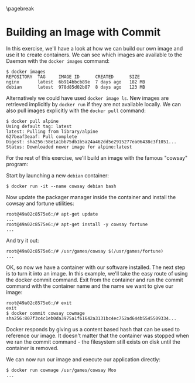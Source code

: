 \pagebreak

# Building an Image with Commit

In this exercise, we'll have a look at how we can build our own image and use it
to create containers. We can see which images are available to the Daemon with
the `docker images` command:

```
$ docker images
REPOSITORY  TAG     IMAGE ID      CREATED      SIZE
nginx       latest  6b914bbcb89e  7 days ago   182 MB
debian      latest  978d85d02b87  8 days ago   123 MB
```

Alternatively we could have used `docker image ls`. New images are retrieved
implicitly by `docker run` if they are not available locally. We can also pull
images explicitly with the `docker pull` command:

```
$ docker pull alpine
Using default tag: latest
latest: Pulling from library/alpine
627beaf3eaaf: Pull complete
Digest: sha256:58e1a1bb75db1b5a24a462dd5e2915277ea06438c3f1051...
Status: Downloaded newer image for alpine:latest
```

For the rest of this exercise, we'll build an image with the famous "cowsay"
program:

Start by launching a new `debian` container:

```
$ docker run -it --name cowsay debian bash
```

Now update the packager manager inside the container and install the cowsay and
fortune utilities:

```
root@49a02c8575e6:/# apt-get update
...
root@49a02c8575e6:/# apt-get install -y cowsay fortune
...
```

And try it out:

```
root@49a02c8575e6:/# /usr/games/cowsay $(/usr/games/fortune)
...
```

OK, so now we have a container with our software installed. The next step is to
turn it into an image. In this example, we'll take the easy route of using the
docker commit command. Exit from the container and run the commit command with
the container name and the name we want to give our image:

```
root@49a02c8575e6:/# exit
exit
$ docker commit cowsay cowmage
sha256:807f3c4c1eb0da3975a1f61642a3131bc4ec752ad644b5545509334...
```

Docker responds by giving us a content based hash that can be used to reference
our image. It doesn't matter that the container was stopped when we ran the
commit command - the filesystem still exists on disk until the container is
removed.

We can now run our image and execute our application directly:

```
$ docker run cowmage /usr/games/cowsay Moo
...
```

